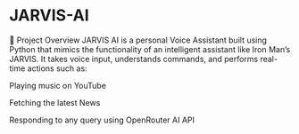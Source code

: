 # JARVIS-AI

🎯 Project Overview
JARVIS AI is a personal Voice Assistant built using Python that mimics the functionality of an intelligent assistant like Iron Man’s JARVIS. It takes voice input, understands commands, and performs real-time actions such as:

Playing music on YouTube

Fetching the latest News

Responding to any query using OpenRouter AI API

